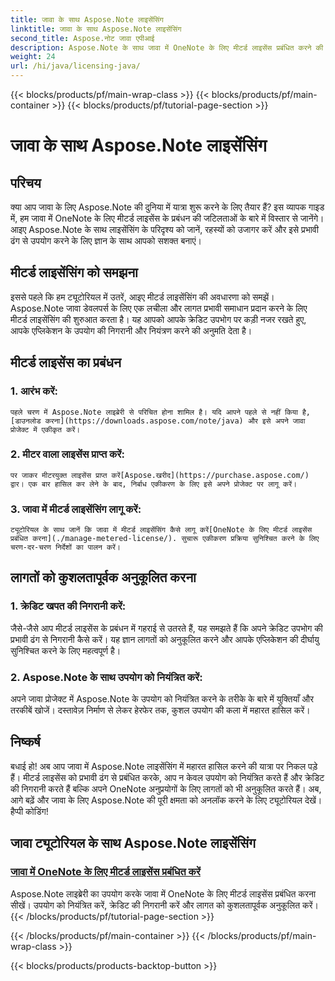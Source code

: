 ```yaml
---
title: जावा के साथ Aspose.Note लाइसेंसिंग
linktitle: जावा के साथ Aspose.Note लाइसेंसिंग
second_title: Aspose.नोट जावा एपीआई
description: Aspose.Note के साथ जावा में OneNote के लिए मीटर्ड लाइसेंस प्रबंधित करने की कला की खोज करें। उपयोग को प्रभावी ढंग से नियंत्रित करें, क्रेडिट की निगरानी करें और लागतों का अनुकूलन करें।
weight: 24
url: /hi/java/licensing-java/
---
```


{{< blocks/products/pf/main-wrap-class >}}
{{< blocks/products/pf/main-container >}}
{{< blocks/products/pf/tutorial-page-section >}}

# जावा के साथ Aspose.Note लाइसेंसिंग

## परिचय

क्या आप जावा के लिए Aspose.Note की दुनिया में यात्रा शुरू करने के लिए तैयार हैं? इस व्यापक गाइड में, हम जावा में OneNote के लिए मीटर्ड लाइसेंस के प्रबंधन की जटिलताओं के बारे में विस्तार से जानेंगे। आइए Aspose.Note के साथ लाइसेंसिंग के परिदृश्य को जानें, रहस्यों को उजागर करें और इसे प्रभावी ढंग से उपयोग करने के लिए ज्ञान के साथ आपको सशक्त बनाएं।

## मीटर्ड लाइसेंसिंग को समझना

इससे पहले कि हम ट्यूटोरियल में उतरें, आइए मीटर्ड लाइसेंसिंग की अवधारणा को समझें। Aspose.Note जावा डेवलपर्स के लिए एक लचीला और लागत प्रभावी समाधान प्रदान करने के लिए मीटर्ड लाइसेंसिंग की शुरुआत करता है। यह आपको आपके क्रेडिट उपभोग पर कड़ी नजर रखते हुए, आपके एप्लिकेशन के उपयोग की निगरानी और नियंत्रण करने की अनुमति देता है।

## मीटर्ड लाइसेंस का प्रबंधन

### 1. आरंभ करें:
    पहले चरण में Aspose.Note लाइब्रेरी से परिचित होना शामिल है। यदि आपने पहले से नहीं किया है,[डाउनलोड करना](https://downloads.aspose.com/note/java) और इसे अपने जावा प्रोजेक्ट में एकीकृत करें।

### 2. मीटर वाला लाइसेंस प्राप्त करें:
    पर जाकर मीटरयुक्त लाइसेंस प्राप्त करें[Aspose.खरीद](https://purchase.aspose.com/) द्वार। एक बार हासिल कर लेने के बाद, निर्बाध एकीकरण के लिए इसे अपने प्रोजेक्ट पर लागू करें।

### 3. जावा में मीटर्ड लाइसेंसिंग लागू करें:
    ट्यूटोरियल के साथ जानें कि जावा में मीटर्ड लाइसेंसिंग कैसे लागू करें[OneNote के लिए मीटर्ड लाइसेंस प्रबंधित करना](./manage-metered-license/). सुचारू एकीकरण प्रक्रिया सुनिश्चित करने के लिए चरण-दर-चरण निर्देशों का पालन करें।

## लागतों को कुशलतापूर्वक अनुकूलित करना

### 1. क्रेडिट खपत की निगरानी करें:
   जैसे-जैसे आप मीटर्ड लाइसेंस के प्रबंधन में गहराई से उतरते हैं, यह समझते हैं कि अपने क्रेडिट उपभोग की प्रभावी ढंग से निगरानी कैसे करें। यह ज्ञान लागतों को अनुकूलित करने और आपके एप्लिकेशन की दीर्घायु सुनिश्चित करने के लिए महत्वपूर्ण है।

### 2. Aspose.Note के साथ उपयोग को नियंत्रित करें:
   अपने जावा प्रोजेक्ट में Aspose.Note के उपयोग को नियंत्रित करने के तरीके के बारे में युक्तियाँ और तरकीबें खोजें। दस्तावेज़ निर्माण से लेकर हेरफेर तक, कुशल उपयोग की कला में महारत हासिल करें।

## निष्कर्ष

बधाई हो! अब आप जावा में Aspose.Note लाइसेंसिंग में महारत हासिल करने की यात्रा पर निकल पड़े हैं। मीटर्ड लाइसेंस को प्रभावी ढंग से प्रबंधित करके, आप न केवल उपयोग को नियंत्रित करते हैं और क्रेडिट की निगरानी करते हैं बल्कि अपने OneNote अनुप्रयोगों के लिए लागतों को भी अनुकूलित करते हैं। अब, आगे बढ़ें और जावा के लिए Aspose.Note की पूरी क्षमता को अनलॉक करने के लिए ट्यूटोरियल देखें। हैप्पी कोडिंग!
## जावा ट्यूटोरियल के साथ Aspose.Note लाइसेंसिंग
### [जावा में OneNote के लिए मीटर्ड लाइसेंस प्रबंधित करें](./manage-metered-license/)
Aspose.Note लाइब्रेरी का उपयोग करके जावा में OneNote के लिए मीटर्ड लाइसेंस प्रबंधित करना सीखें। उपयोग को नियंत्रित करें, क्रेडिट की निगरानी करें और लागत को कुशलतापूर्वक अनुकूलित करें।
{{< /blocks/products/pf/tutorial-page-section >}}

{{< /blocks/products/pf/main-container >}}
{{< /blocks/products/pf/main-wrap-class >}}

{{< blocks/products/products-backtop-button >}}
